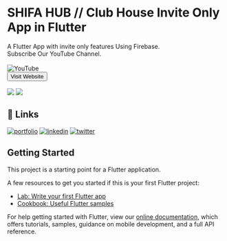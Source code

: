 # SHIFA HUB // Club House Invite Only App in Flutter

A Flutter App with invite only features Using Firebase.<br>
Subscribe Our YouTube Channel.<br><br>
 ![YouTube](https://img.shields.io/youtube/channel/subscribers/UC7MuoT7cZtLjd6FoV9lHZ_g?style=social)<br>
<a href="http://www.shifahub.ml" target="_parent"><button>Visit Website</button></a><br><br>
<img src="https://user-images.githubusercontent.com/73570477/133917793-01bdbe7b-b401-4582-9933-deaab68d7b6e.png">
<img src="https://user-images.githubusercontent.com/73570477/133917786-ea2d1941-2aba-43e6-a4cf-9b3c20ea4635.png">

## 🔗 Links

[![portfolio](https://img.shields.io/badge/my_website-000?style=for-the-badge&logo=ko-fi&logoColor=white)](https://shifahub.ml/)
[![linkedin](https://img.shields.io/badge/linkedin-0A66C2?style=for-the-badge&logo=linkedin&logoColor=white)](https://www.linkedin.com/)
[![twitter](https://img.shields.io/badge/twitter-1DA1F2?style=for-the-badge&logo=twitter&logoColor=white)](https://twitter.com/)

## Getting Started

This project is a starting point for a Flutter application.

A few resources to get you started if this is your first Flutter project:

- [Lab: Write your first Flutter app](https://flutter.dev/docs/get-started/codelab)
- [Cookbook: Useful Flutter samples](https://flutter.dev/docs/cookbook)

For help getting started with Flutter, view our
[online documentation](https://flutter.dev/docs), which offers tutorials,
samples, guidance on mobile development, and a full API reference.
